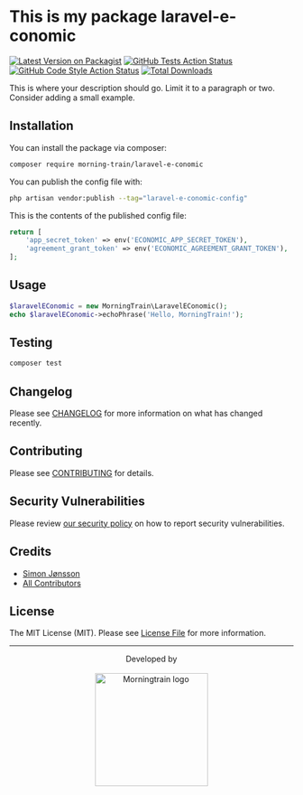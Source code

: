 # This is my package laravel-e-conomic

[![Latest Version on Packagist](https://img.shields.io/packagist/v/morning-train/laravel-e-conomic.svg?style=flat-square)](https://packagist.org/packages/morning-train/laravel-e-conomic)
[![GitHub Tests Action Status](https://img.shields.io/github/actions/workflow/status/morning-train/laravel-e-conomic/run-tests.yml?branch=main&label=tests&style=flat-square)](https://github.com/morning-train/laravel-e-conomic/actions?query=workflow%3Arun-tests+branch%3Amain)
[![GitHub Code Style Action Status](https://img.shields.io/github/actions/workflow/status/morning-train/laravel-e-conomic/fix-php-code-style-issues.yml?branch=main&label=code%20style&style=flat-square)](https://github.com/morning-train/laravel-e-conomic/actions?query=workflow%3A"Fix+PHP+code+style+issues"+branch%3Amain)
[![Total Downloads](https://img.shields.io/packagist/dt/morning-train/laravel-e-conomic.svg?style=flat-square)](https://packagist.org/packages/morning-train/laravel-e-conomic)

This is where your description should go. Limit it to a paragraph or two. Consider adding a small example.

## Installation

You can install the package via composer:

```bash
composer require morning-train/laravel-e-conomic
```

You can publish the config file with:

```bash
php artisan vendor:publish --tag="laravel-e-conomic-config"
```

This is the contents of the published config file:

```php
return [
    'app_secret_token' => env('ECONOMIC_APP_SECRET_TOKEN'),
    'agreement_grant_token' => env('ECONOMIC_AGREEMENT_GRANT_TOKEN'),
];
```

## Usage

```php
$laravelEConomic = new MorningTrain\LaravelEConomic();
echo $laravelEConomic->echoPhrase('Hello, MorningTrain!');
```

## Testing

```bash
composer test
```

## Changelog

Please see [CHANGELOG](CHANGELOG.md) for more information on what has changed recently.

## Contributing

Please see [CONTRIBUTING](CONTRIBUTING.md) for details.

## Security Vulnerabilities

Please review [our security policy](../../security/policy) on how to report security vulnerabilities.

## Credits

- [Simon Jønsson](https://github.com/Morning-Train)
- [All Contributors](../../contributors)

## License

The MIT License (MIT). Please see [License File](LICENSE.md) for more information.

---

<div align="center">
Developed by <br>
</div>
<br>
<div align="center">
<a href="https://morningtrain.dk" target="_blank">
<img src="https://morningtrain.dk/wp-content/themes/mtt-wordpress-theme/assets/img/logo-only-text.svg" width="200" alt="Morningtrain logo">
</a>
</div>
